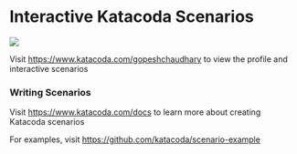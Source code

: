 # Interactive Katacoda Scenarios

[![](http://shields.katacoda.com/katacoda/gopeshchaudhary/count.svg)](https://www.katacoda.com/gopeshchaudhary "Get your profile on Katacoda.com")

Visit https://www.katacoda.com/gopeshchaudhary to view the profile and interactive scenarios

### Writing Scenarios
Visit https://www.katacoda.com/docs to learn more about creating Katacoda scenarios

For examples, visit https://github.com/katacoda/scenario-example
